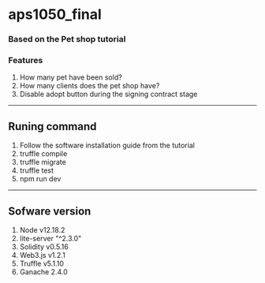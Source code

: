 # aps1050_final

### Based on the Pet shop tutorial

### Features

1. How many pet have been sold?
2. How many clients does the pet shop have?
3. Disable adopt button during the signing contract stage

---

## Runing command
1. Follow the software installation guide from the tutorial
2. truffle compile
3. truffle migrate
4. truffle test
4. npm run dev

---

## Sofware version

1. Node v12.18.2
2. lite-server "^2.3.0"
3. Solidity v0.5.16
4. Web3.js v1.2.1
5. Truffle v5.1.10
6. Ganache 2.4.0